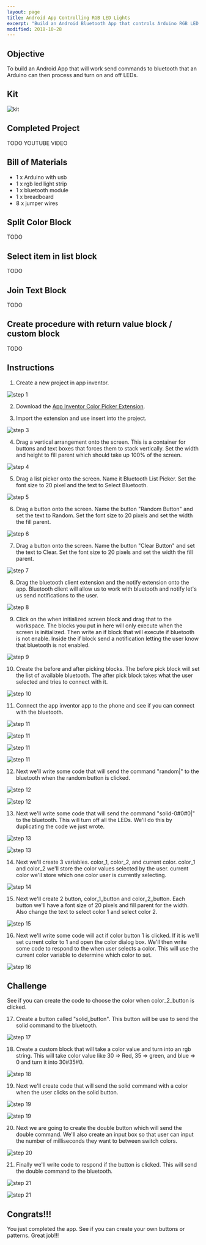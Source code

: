 ```yaml
---
layout: page
title: Android App Controlling RGB LED Lights
excerpt: "Build an Android Bluetooth App that controls Arduino RGB LED lights"
modified: 2018-10-28
---
```


## Objective

To build an Android App that will work send commands to bluetooth that an Arduino can then process and turn on and off LEDs.

## Kit

![kit](/images/app-inventor-arduino-blockly/rgb-led-light-strip/lesson-2-bt-android-test/kit.jpg)

## Completed Project

TODO YOUTUBE VIDEO

## Bill of Materials 

- 1 x Arduino with usb  
- 1 x rgb led light strip 
- 1 x bluetooth module
- 1 x breadboard
- 8 x jumper wires

 
## Split Color Block

TODO

## Select item in list block

TODO

## Join Text Block

TODO

## Create procedure with return value block / custom block

TODO


## Instructions

1) Create a new project in app inventor.

![step 1](/images/app-inventor-arduino-blockly/rgb-led-light-strip/lesson-3-app-inventor/step_1.png#img-phone)

2) Download the [App Inventor Color Picker Extension](https://community.thunkable.com/t/colorpicker-extension-by-zhangzqs/28834).

3) Import the extension and use insert into the project.

![step 3](/images/app-inventor-arduino-blockly/rgb-led-light-strip/lesson-3-app-inventor/step_3.gif)

4) Drag a vertical arrangement onto the screen.  This is a container for buttons and text boxes that forces them to stack vertically.  Set the width and height to fill parent which should take up 100% of the screen.

![step 4](/images/app-inventor-arduino-blockly/rgb-led-light-strip/lesson-3-app-inventor/step_4.gif)

5) Drag a list picker onto the screen.  Name it Bluetooth List Picker. Set the font size to 20 pixel and the text to Select Bluetooth.

![step 5](/images/app-inventor-arduino-blockly/rgb-led-light-strip/lesson-3-app-inventor/step_5.gif)

6) Drag a button onto the screen.  Name the button "Random Button" and set the text to Random.  Set the font size to 20 pixels and set the width the fill parent.

![step 6](/images/app-inventor-arduino-blockly/rgb-led-light-strip/lesson-3-app-inventor/step_6.gif)

7) Drag a button onto the screen.  Name the button "Clear Button" and set the text to Clear.  Set the font size to 20 pixels and set the width the fill parent.

![step 7](/images/app-inventor-arduino-blockly/rgb-led-light-strip/lesson-3-app-inventor/step_7.gif)

8) Drag the bluetooth client extension and the notify extension onto the app.  Bluetooth client will allow us to work with bluetooth and notify let's us send notifications to the user.

![step 8](/images/app-inventor-arduino-blockly/rgb-led-light-strip/lesson-3-app-inventor/step_8.gif)

9) Click on the when initialized screen block and drag that to the workspace.  The blocks you put in here will only execute when the screen is initialized.  Then write an if block that will execute if bluetooth is not enable.  Inside the if block send a notification letting the user know that bluetooth is not enabled.
 
![step 9](/images/app-inventor-arduino-blockly/rgb-led-light-strip/lesson-3-app-inventor/step_9.gif)

 10) Create the before and after picking blocks.  The before pick block will set the list of available bluetooth.  The after pick block takes what the user selected and tries to connect with it.
 
![step 10](/images/app-inventor-arduino-blockly/rgb-led-light-strip/lesson-3-app-inventor/step_10.gif)

 11) Connect the app inventor app to the phone and see if you can connect with the bluetooth.
 
![step 11](/images/app-inventor-arduino-blockly/rgb-led-light-strip/lesson-3-app-inventor/step_11.gif)

![step 11](/images/app-inventor-arduino-blockly/rgb-led-light-strip/lesson-3-app-inventor/step_11a.png#img-phone)

![step 11](/images/app-inventor-arduino-blockly/rgb-led-light-strip/lesson-3-app-inventor/step_11b.png#img-phone)

![step 11](/images/app-inventor-arduino-blockly/rgb-led-light-strip/lesson-3-app-inventor/step_11c.png#img-phone)

12) Next we'll write some code that will send the command "random\|" to the bluetooth when the random button is clicked.

![step 12](/images/app-inventor-arduino-blockly/rgb-led-light-strip/lesson-3-app-inventor/step_12.gif)

![step 12](/images/app-inventor-arduino-blockly/rgb-led-light-strip/lesson-3-app-inventor/step_12a.jpg)


13) Next we'll write some code that will send the command "solid-0#0#0\|" to the bluetooth.  This will turn off all the LEDs.  We'll do this by duplicating the code we just wrote.

![step 13](/images/app-inventor-arduino-blockly/rgb-led-light-strip/lesson-3-app-inventor/step_13.gif)

![step 13](/images/app-inventor-arduino-blockly/rgb-led-light-strip/lesson-3-app-inventor/step_13a.jpg)

14) Next we'll create 3 variables.  color_1, color_2, and current color.  color_1 and color_2 we'll store the color values selected by the user.  current color we'll store which one color user is currently selecting.

![step 14](/images/app-inventor-arduino-blockly/rgb-led-light-strip/lesson-3-app-inventor/step_14.gif)

15) Next we'll create 2 button, color_1_button and color_2_button.  Each button we'll have a font size of 20 pixels and fill parent for the width.  Also change the text to select color 1 and select color 2.

![step 15](/images/app-inventor-arduino-blockly/rgb-led-light-strip/lesson-3-app-inventor/step_15.gif)

16) Next we'll write some code will act if color button 1 is clicked.  If it is we'll set current color to 1 and open the color dialog box.  We'll then write some code to respond to the when user selects a color.  This will use the current color variable to determine which color to set.

![step 16](/images/app-inventor-arduino-blockly/rgb-led-light-strip/lesson-3-app-inventor/step_16.gif)


## Challenge

See if you can create the code to choose the color when color_2_button is clicked.

17) Create a button called "solid_button".  This button will be use to send the solid command to the bluetooth.

![step 17](/images/app-inventor-arduino-blockly/rgb-led-light-strip/lesson-3-app-inventor/step_17.gif)

18) Create a custom block that will take a color value and turn into an rgb string.  This will take color value like 30 => Red, 35 => green, and blue => 0 and turn it into 30#35#0.

![step 18](/images/app-inventor-arduino-blockly/rgb-led-light-strip/lesson-3-app-inventor/step_18.gif)

19) Next we'll create code that will send the solid command with a color when the user clicks on the solid button.

![step 19](/images/app-inventor-arduino-blockly/rgb-led-light-strip/lesson-3-app-inventor/step_19.gif)

![step 19](/images/app-inventor-arduino-blockly/rgb-led-light-strip/lesson-3-app-inventor/step_19.jpg)

20) Next we are going to create the double button which will send the double command.  We'll also create an input box so that user can input the number of milliseconds they want to between switch colors.

![step 20](/images/app-inventor-arduino-blockly/rgb-led-light-strip/lesson-3-app-inventor/step_20.gif)

21) Finally we'll write code to respond if the button is clicked.  This will send the double command to the bluetooth.  

![step 21](/images/app-inventor-arduino-blockly/rgb-led-light-strip/lesson-3-app-inventor/step_21.gif)

![step 21](/images/app-inventor-arduino-blockly/rgb-led-light-strip/lesson-3-app-inventor/step_21_live.gif)

## Congrats!!!

You just completed the app.  See if you can create your own buttons or patterns.  Great job!!!



